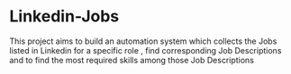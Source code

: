 # Linkedin-Jobs

This project aims to build an automation system which collects the Jobs listed in Linkedin for a specific role , find corresponding Job Descriptions and to find the most required skills among those Job Descriptions
